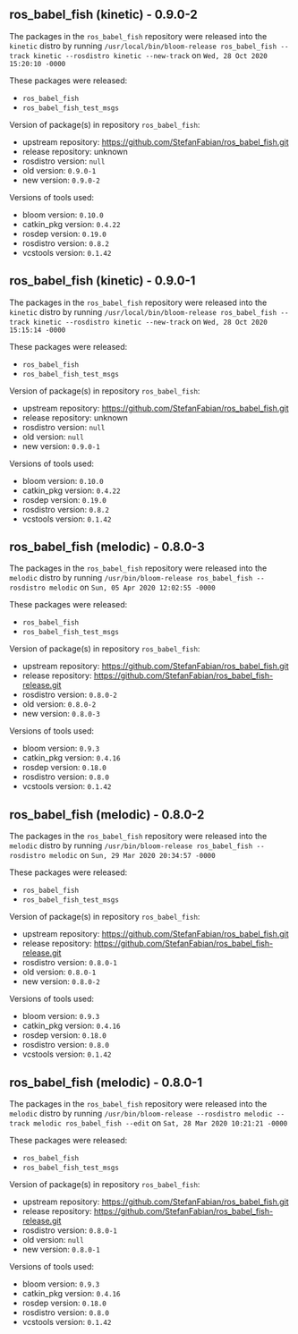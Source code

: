 ## ros_babel_fish (kinetic) - 0.9.0-2

The packages in the `ros_babel_fish` repository were released into the `kinetic` distro by running `/usr/local/bin/bloom-release ros_babel_fish --track kinetic --rosdistro kinetic --new-track` on `Wed, 28 Oct 2020 15:20:10 -0000`

These packages were released:
- `ros_babel_fish`
- `ros_babel_fish_test_msgs`

Version of package(s) in repository `ros_babel_fish`:

- upstream repository: https://github.com/StefanFabian/ros_babel_fish.git
- release repository: unknown
- rosdistro version: `null`
- old version: `0.9.0-1`
- new version: `0.9.0-2`

Versions of tools used:

- bloom version: `0.10.0`
- catkin_pkg version: `0.4.22`
- rosdep version: `0.19.0`
- rosdistro version: `0.8.2`
- vcstools version: `0.1.42`


## ros_babel_fish (kinetic) - 0.9.0-1

The packages in the `ros_babel_fish` repository were released into the `kinetic` distro by running `/usr/local/bin/bloom-release ros_babel_fish --track kinetic --rosdistro kinetic --new-track` on `Wed, 28 Oct 2020 15:15:14 -0000`

These packages were released:
- `ros_babel_fish`
- `ros_babel_fish_test_msgs`

Version of package(s) in repository `ros_babel_fish`:

- upstream repository: https://github.com/StefanFabian/ros_babel_fish.git
- release repository: unknown
- rosdistro version: `null`
- old version: `null`
- new version: `0.9.0-1`

Versions of tools used:

- bloom version: `0.10.0`
- catkin_pkg version: `0.4.22`
- rosdep version: `0.19.0`
- rosdistro version: `0.8.2`
- vcstools version: `0.1.42`


## ros_babel_fish (melodic) - 0.8.0-3

The packages in the `ros_babel_fish` repository were released into the `melodic` distro by running `/usr/bin/bloom-release ros_babel_fish --rosdistro melodic` on `Sun, 05 Apr 2020 12:02:55 -0000`

These packages were released:
- `ros_babel_fish`
- `ros_babel_fish_test_msgs`

Version of package(s) in repository `ros_babel_fish`:

- upstream repository: https://github.com/StefanFabian/ros_babel_fish.git
- release repository: https://github.com/StefanFabian/ros_babel_fish-release.git
- rosdistro version: `0.8.0-2`
- old version: `0.8.0-2`
- new version: `0.8.0-3`

Versions of tools used:

- bloom version: `0.9.3`
- catkin_pkg version: `0.4.16`
- rosdep version: `0.18.0`
- rosdistro version: `0.8.0`
- vcstools version: `0.1.42`


## ros_babel_fish (melodic) - 0.8.0-2

The packages in the `ros_babel_fish` repository were released into the `melodic` distro by running `/usr/bin/bloom-release ros_babel_fish --rosdistro melodic` on `Sun, 29 Mar 2020 20:34:57 -0000`

These packages were released:
- `ros_babel_fish`
- `ros_babel_fish_test_msgs`

Version of package(s) in repository `ros_babel_fish`:

- upstream repository: https://github.com/StefanFabian/ros_babel_fish.git
- release repository: https://github.com/StefanFabian/ros_babel_fish-release.git
- rosdistro version: `0.8.0-1`
- old version: `0.8.0-1`
- new version: `0.8.0-2`

Versions of tools used:

- bloom version: `0.9.3`
- catkin_pkg version: `0.4.16`
- rosdep version: `0.18.0`
- rosdistro version: `0.8.0`
- vcstools version: `0.1.42`


## ros_babel_fish (melodic) - 0.8.0-1

The packages in the `ros_babel_fish` repository were released into the `melodic` distro by running `/usr/bin/bloom-release --rosdistro melodic --track melodic ros_babel_fish --edit` on `Sat, 28 Mar 2020 10:21:21 -0000`

These packages were released:
- `ros_babel_fish`
- `ros_babel_fish_test_msgs`

Version of package(s) in repository `ros_babel_fish`:

- upstream repository: https://github.com/StefanFabian/ros_babel_fish.git
- release repository: https://github.com/StefanFabian/ros_babel_fish-release.git
- rosdistro version: `0.8.0-1`
- old version: `null`
- new version: `0.8.0-1`

Versions of tools used:

- bloom version: `0.9.3`
- catkin_pkg version: `0.4.16`
- rosdep version: `0.18.0`
- rosdistro version: `0.8.0`
- vcstools version: `0.1.42`


